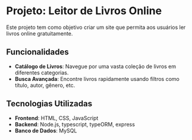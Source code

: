 # Projeto: Leitor de Livros Online

Este projeto tem como objetivo criar um site que permita aos usuários ler livros online gratuitamente.

## Funcionalidades

- **Catálogo de Livros**: Navegue por uma vasta coleção de livros em diferentes categorias.
- **Busca Avançada**: Encontre livros rapidamente usando filtros como título, autor, gênero, etc.

## Tecnologias Utilizadas

- **Frontend**: HTML, CSS, JavaScript
- **Backend**: Node.js, typescript, typeORM, express
- **Banco de Dados**: MySQL
